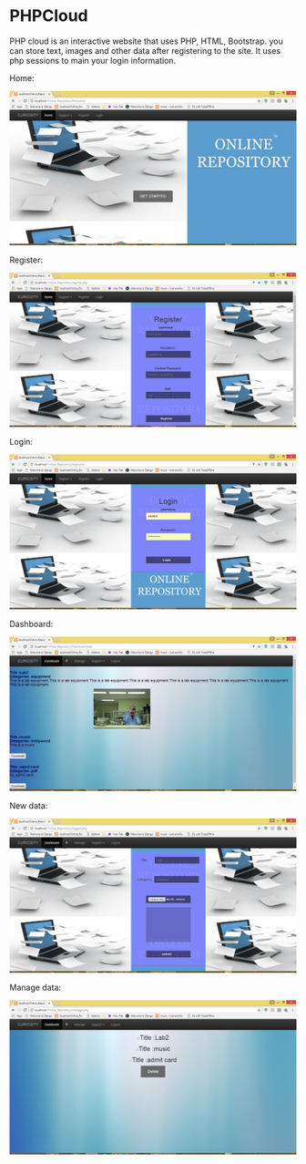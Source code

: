 # PHPCloud
PHP cloud is an interactive website that uses PHP, HTML, Bootstrap. 
you can store text, images and other data after registering to the site.
It uses php sessions to main your login information.

Home:

![Alt text](https://github.com/sanket082/PHPCloud/blob/master/1.PNG)

Register:

![Alt text](https://github.com/sanket082/PHPCloud/blob/master/2.PNG)

Login:

![Alt text](https://github.com/sanket082/PHPCloud/blob/master/3.PNG)

Dashboard:

![Alt text](https://github.com/sanket082/PHPCloud/blob/master/4.PNG)

New data:

![Alt text](https://github.com/sanket082/PHPCloud/blob/master/5.PNG)

Manage data:

![Alt text](https://github.com/sanket082/PHPCloud/blob/master/6.PNG)
